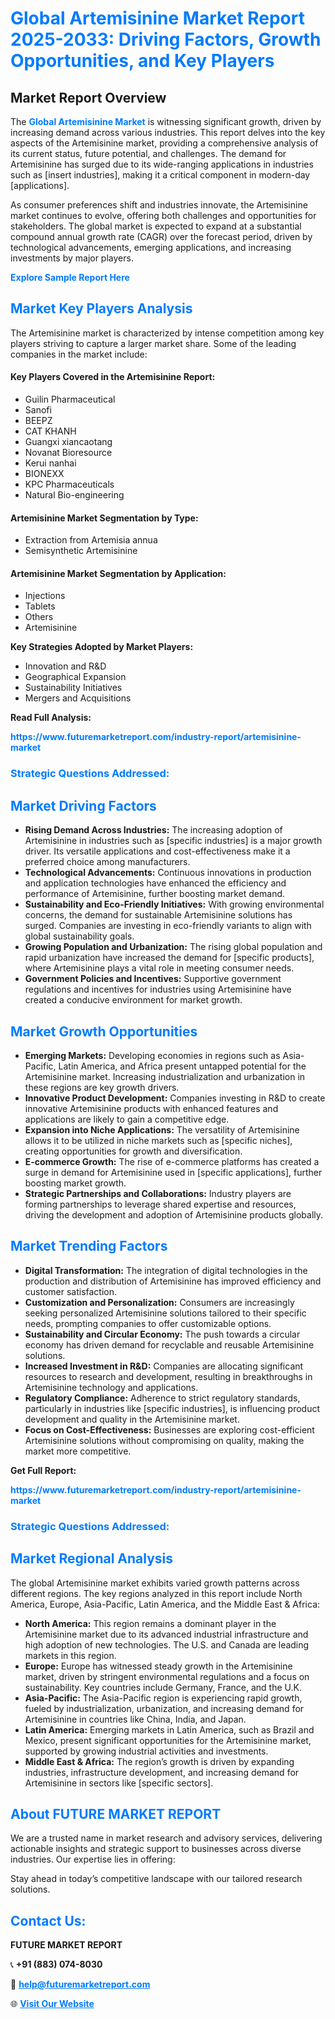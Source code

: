<h1 style="color: #007BFF;">Global Artemisinine Market Report 2025-2033: Driving Factors, Growth Opportunities, and Key Players</h1>

<section id="overview">
<h2>Market Report Overview</h2>
<p>The <a href="https://www.futuremarketreport.com/industry-report/artemisinine-market" style="color: #007BFF; text-decoration: none;"><strong>Global Artemisinine Market</strong></a> is witnessing significant growth, driven by increasing demand across various industries. This report delves into the key aspects of the Artemisinine market, providing a comprehensive analysis of its current status, future potential, and challenges. The demand for Artemisinine has surged due to its wide-ranging applications in industries such as [insert industries], making it a critical component in modern-day [applications].</p>
<p>As consumer preferences shift and industries innovate, the Artemisinine market continues to evolve, offering both challenges and opportunities for stakeholders. The global market is expected to expand at a substantial compound annual growth rate (CAGR) over the forecast period, driven by technological advancements, emerging applications, and increasing investments by major players.</p>
</section>

<section id="overview">
<p><a href="https://www.futuremarketreport.com/request-sample/reportId=125801" style="color: #007BFF; text-decoration: none;"><strong>Explore Sample Report Here</strong></a></p>
</section>

<section id="key-players">
<h2 style="color: #007BFF;">Market Key Players Analysis</h2>
<p>The Artemisinine market is characterized by intense competition among key players striving to capture a larger market share. Some of the leading companies in the market include:</p>
<h4>Key Players Covered in the Artemisinine Report:</h4>
<ul><li>Guilin Pharmaceutical</li><li>Sanofi</li><li>BEEPZ</li><li>CAT KHANH</li><li>Guangxi xiancaotang</li><li>Novanat Bioresource</li><li>Kerui nanhai</li><li>BIONEXX</li><li>KPC Pharmaceuticals</li><li>Natural Bio-engineering</li></ul>
<h4>Artemisinine Market Segmentation by Type:</h4>
<ul><li>Extraction from Artemisia annua</li><li>Semisynthetic Artemisinine</li></ul>

<h4>Artemisinine Market Segmentation by Application:</h4>
<ul><li>Injections</li><li>Tablets</li><li>Others</li><li>Artemisinine</li></ul>
<p><strong>Key Strategies Adopted by Market Players:</strong></p>
<ul>
<li>Innovation and R&D</li>
<li>Geographical Expansion</li>
<li>Sustainability Initiatives</li>
<li>Mergers and Acquisitions</li>
</ul>
</section>

<section>
<p><strong>Read Full Analysis: </strong></p><a href="https://www.futuremarketreport.com/industry-report/artemisinine-market" style="color: #007BFF; text-decoration: none;"><strong>https://www.futuremarketreport.com/industry-report/artemisinine-market</strong></a>
<h3 style="color: #007BFF;">Strategic Questions Addressed:</h3>
</section>

<section id="driving-factors">
<h2 style="color: #007BFF;">Market Driving Factors</h2>
<ul>
<li><strong>Rising Demand Across Industries:</strong> The increasing adoption of Artemisinine in industries such as [specific industries] is a major growth driver. Its versatile applications and cost-effectiveness make it a preferred choice among manufacturers.</li>
<li><strong>Technological Advancements:</strong> Continuous innovations in production and application technologies have enhanced the efficiency and performance of Artemisinine, further boosting market demand.</li>
<li><strong>Sustainability and Eco-Friendly Initiatives:</strong> With growing environmental concerns, the demand for sustainable Artemisinine solutions has surged. Companies are investing in eco-friendly variants to align with global sustainability goals.</li>
<li><strong>Growing Population and Urbanization:</strong> The rising global population and rapid urbanization have increased the demand for [specific products], where Artemisinine plays a vital role in meeting consumer needs.</li>
<li><strong>Government Policies and Incentives:</strong> Supportive government regulations and incentives for industries using Artemisinine have created a conducive environment for market growth.</li>
</ul>
</section>

<section id="growth-opportunities">
<h2 style="color: #007BFF;">Market Growth Opportunities</h2>
<ul>
<li><strong>Emerging Markets:</strong> Developing economies in regions such as Asia-Pacific, Latin America, and Africa present untapped potential for the Artemisinine market. Increasing industrialization and urbanization in these regions are key growth drivers.</li>
<li><strong>Innovative Product Development:</strong> Companies investing in R&D to create innovative Artemisinine products with enhanced features and applications are likely to gain a competitive edge.</li>
<li><strong>Expansion into Niche Applications:</strong> The versatility of Artemisinine allows it to be utilized in niche markets such as [specific niches], creating opportunities for growth and diversification.</li>
<li><strong>E-commerce Growth:</strong> The rise of e-commerce platforms has created a surge in demand for Artemisinine used in [specific applications], further boosting market growth.</li>
<li><strong>Strategic Partnerships and Collaborations:</strong> Industry players are forming partnerships to leverage shared expertise and resources, driving the development and adoption of Artemisinine products globally.</li>
</ul>
</section>

<section id="trending-factors">
<h2 style="color: #007BFF;">Market Trending Factors</h2>
<ul>
<li><strong>Digital Transformation:</strong> The integration of digital technologies in the production and distribution of Artemisinine has improved efficiency and customer satisfaction.</li>
<li><strong>Customization and Personalization:</strong> Consumers are increasingly seeking personalized Artemisinine solutions tailored to their specific needs, prompting companies to offer customizable options.</li>
<li><strong>Sustainability and Circular Economy:</strong> The push towards a circular economy has driven demand for recyclable and reusable Artemisinine solutions.</li>
<li><strong>Increased Investment in R&D:</strong> Companies are allocating significant resources to research and development, resulting in breakthroughs in Artemisinine technology and applications.</li>
<li><strong>Regulatory Compliance:</strong> Adherence to strict regulatory standards, particularly in industries like [specific industries], is influencing product development and quality in the Artemisinine market.</li>
<li><strong>Focus on Cost-Effectiveness:</strong> Businesses are exploring cost-efficient Artemisinine solutions without compromising on quality, making the market more competitive.</li>
</ul>
</section>

<section>
<p><strong>Get Full Report: </strong></p><a href="https://www.futuremarketreport.com/industry-report/artemisinine-market" style="color: #007BFF; text-decoration: none;"><strong>https://www.futuremarketreport.com/industry-report/artemisinine-market</strong></a>
<h3 style="color: #007BFF;">Strategic Questions Addressed:</h3>
</section>


<section id="regional-analysis">
<h2 style="color: #007BFF;">Market Regional Analysis</h2>
<p>The global Artemisinine market exhibits varied growth patterns across different regions. The key regions analyzed in this report include North America, Europe, Asia-Pacific, Latin America, and the Middle East & Africa:</p>
<ul>
<li><strong>North America:</strong> This region remains a dominant player in the Artemisinine market due to its advanced industrial infrastructure and high adoption of new technologies. The U.S. and Canada are leading markets in this region.</li>
<li><strong>Europe:</strong> Europe has witnessed steady growth in the Artemisinine market, driven by stringent environmental regulations and a focus on sustainability. Key countries include Germany, France, and the U.K.</li>
<li><strong>Asia-Pacific:</strong> The Asia-Pacific region is experiencing rapid growth, fueled by industrialization, urbanization, and increasing demand for Artemisinine in countries like China, India, and Japan.</li>
<li><strong>Latin America:</strong> Emerging markets in Latin America, such as Brazil and Mexico, present significant opportunities for the Artemisinine market, supported by growing industrial activities and investments.</li>
<li><strong>Middle East & Africa:</strong> The region’s growth is driven by expanding industries, infrastructure development, and increasing demand for Artemisinine in sectors like [specific sectors].</li>
</ul>
</section>

<footer>
<h2 style="color: #007BFF;">About FUTURE MARKET REPORT</h2>
<p>We are a trusted name in market research and advisory services, delivering actionable insights and strategic support to businesses across diverse industries. Our expertise lies in offering:</p>

<p>Stay ahead in today’s competitive landscape with our tailored research solutions.</p>

<h2 style="color: #007BFF;">Contact Us:</h2>
<p><strong>FUTURE MARKET REPORT</strong></p>
<p>📞 <strong>+91 (883) 074-8030</strong></p>
<p>📧 <strong><a href="mailto:help@futuremarketreport.com" style="color: #007BFF;">help@futuremarketreport.com</a></strong></p>
<p>🌐 <strong><a href="https://www.futuremarketreport.com/" style="color: #007BFF;">Visit Our Website</a></strong></p>
</footer>